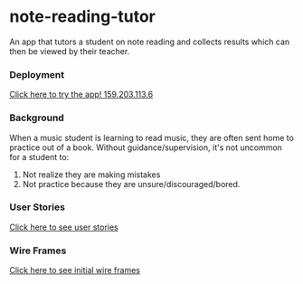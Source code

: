 # note-reading-tutor
An app that tutors a student on note reading and collects results which can then be viewed by their teacher.

### Deployment
[Click here to try the app! 159.203.113.6](159.203.113.6)

### Background
When a music student is learning to read music, they are often sent home to practice out of a book. Without guidance/supervision, it's not uncommon for a student to:

1. Not realize they are making mistakes
2. Not practice because they are unsure/discouraged/bored.

### User Stories
[Click here to see user stories](https://github.com/dctabion/note-reading-tutor/blob/master/documentation/UserStories.md)

### Wire Frames
[Click here to see initial wire frames](https://github.com/dctabion/note-reading-tutor/tree/master/documentation/wireframes)
